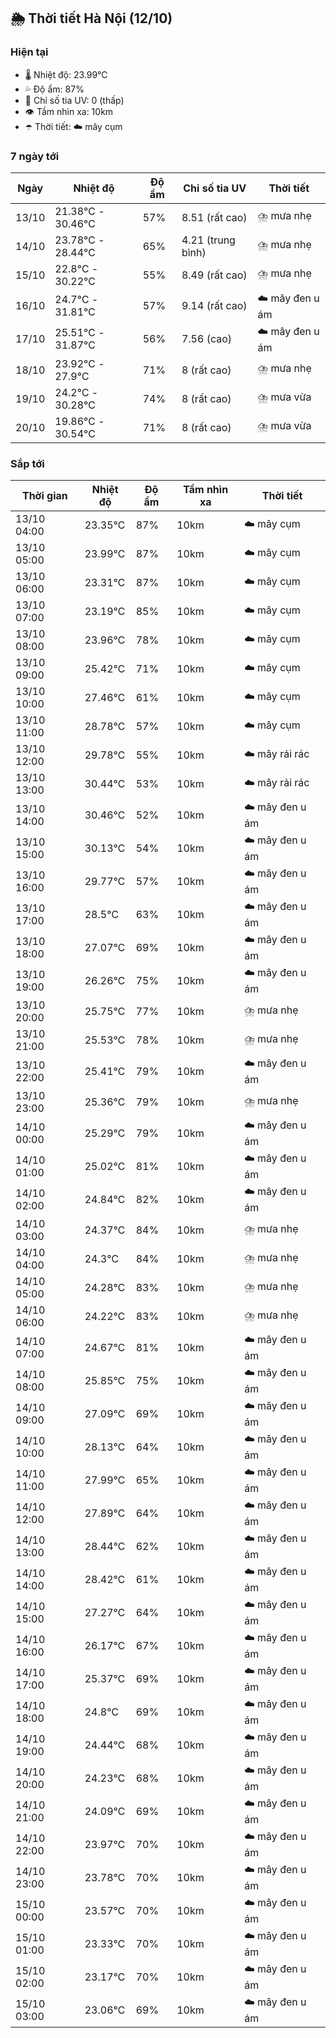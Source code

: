 ## 🌦️ Thời tiết Hà Nội (12/10)

### Hiện tại

- 🌡️ Nhiệt độ: 23.99℃
- 💦 Độ ẩm: 87%
- 🌟 Chỉ số tia UV: 0 (thấp)
- 👁️ Tầm nhìn xa: 10km
- ☂️ Thời tiết: ☁️ mây cụm

### 7 ngày tới

| Ngày | Nhiệt độ | Độ ẩm | Chỉ số tia UV | Thời tiết |
| --- | --- | --- | --- | --- |
| 13/10 | 21.38℃ - 30.46℃ | 57% | 8.51 (rất cao) | ⛈️ mưa nhẹ |
| 14/10 | 23.78℃ - 28.44℃ | 65% | 4.21 (trung bình) | ⛈️ mưa nhẹ |
| 15/10 | 22.8℃ - 30.22℃ | 55% | 8.49 (rất cao) | ⛈️ mưa nhẹ |
| 16/10 | 24.7℃ - 31.81℃ | 57% | 9.14 (rất cao) | ☁️ mây đen u ám |
| 17/10 | 25.51℃ - 31.87℃ | 56% | 7.56 (cao) | ☁️ mây đen u ám |
| 18/10 | 23.92℃ - 27.9℃ | 71% | 8 (rất cao) | ⛈️ mưa nhẹ |
| 19/10 | 24.2℃ - 30.28℃ | 74% | 8 (rất cao) | ⛈️ mưa vừa |
| 20/10 | 19.86℃ - 30.54℃ | 71% | 8 (rất cao) | ⛈️ mưa vừa |

### Sắp tới

| Thời gian | Nhiệt độ | Độ ẩm | Tầm nhìn xa | Thời tiết |
| --- | --- | --- | --- | --- |
| 13/10 04:00 | 23.35℃ | 87% | 10km | ☁️ mây cụm |
| 13/10 05:00 | 23.99℃ | 87% | 10km | ☁️ mây cụm |
| 13/10 06:00 | 23.31℃ | 87% | 10km | ☁️ mây cụm |
| 13/10 07:00 | 23.19℃ | 85% | 10km | ☁️ mây cụm |
| 13/10 08:00 | 23.96℃ | 78% | 10km | ☁️ mây cụm |
| 13/10 09:00 | 25.42℃ | 71% | 10km | ☁️ mây cụm |
| 13/10 10:00 | 27.46℃ | 61% | 10km | ☁️ mây cụm |
| 13/10 11:00 | 28.78℃ | 57% | 10km | ☁️ mây cụm |
| 13/10 12:00 | 29.78℃ | 55% | 10km | ☁️ mây rải rác |
| 13/10 13:00 | 30.44℃ | 53% | 10km | ☁️ mây rải rác |
| 13/10 14:00 | 30.46℃ | 52% | 10km | ☁️ mây đen u ám |
| 13/10 15:00 | 30.13℃ | 54% | 10km | ☁️ mây đen u ám |
| 13/10 16:00 | 29.77℃ | 57% | 10km | ☁️ mây đen u ám |
| 13/10 17:00 | 28.5℃ | 63% | 10km | ☁️ mây đen u ám |
| 13/10 18:00 | 27.07℃ | 69% | 10km | ☁️ mây đen u ám |
| 13/10 19:00 | 26.26℃ | 75% | 10km | ☁️ mây đen u ám |
| 13/10 20:00 | 25.75℃ | 77% | 10km | ⛈️ mưa nhẹ |
| 13/10 21:00 | 25.53℃ | 78% | 10km | ⛈️ mưa nhẹ |
| 13/10 22:00 | 25.41℃ | 79% | 10km | ☁️ mây đen u ám |
| 13/10 23:00 | 25.36℃ | 79% | 10km | ⛈️ mưa nhẹ |
| 14/10 00:00 | 25.29℃ | 79% | 10km | ☁️ mây đen u ám |
| 14/10 01:00 | 25.02℃ | 81% | 10km | ☁️ mây đen u ám |
| 14/10 02:00 | 24.84℃ | 82% | 10km | ☁️ mây đen u ám |
| 14/10 03:00 | 24.37℃ | 84% | 10km | ⛈️ mưa nhẹ |
| 14/10 04:00 | 24.3℃ | 84% | 10km | ⛈️ mưa nhẹ |
| 14/10 05:00 | 24.28℃ | 83% | 10km | ⛈️ mưa nhẹ |
| 14/10 06:00 | 24.22℃ | 83% | 10km | ⛈️ mưa nhẹ |
| 14/10 07:00 | 24.67℃ | 81% | 10km | ☁️ mây đen u ám |
| 14/10 08:00 | 25.85℃ | 75% | 10km | ☁️ mây đen u ám |
| 14/10 09:00 | 27.09℃ | 69% | 10km | ☁️ mây đen u ám |
| 14/10 10:00 | 28.13℃ | 64% | 10km | ☁️ mây đen u ám |
| 14/10 11:00 | 27.99℃ | 65% | 10km | ☁️ mây đen u ám |
| 14/10 12:00 | 27.89℃ | 64% | 10km | ☁️ mây đen u ám |
| 14/10 13:00 | 28.44℃ | 62% | 10km | ☁️ mây đen u ám |
| 14/10 14:00 | 28.42℃ | 61% | 10km | ☁️ mây đen u ám |
| 14/10 15:00 | 27.27℃ | 64% | 10km | ☁️ mây đen u ám |
| 14/10 16:00 | 26.17℃ | 67% | 10km | ☁️ mây đen u ám |
| 14/10 17:00 | 25.37℃ | 69% | 10km | ☁️ mây đen u ám |
| 14/10 18:00 | 24.8℃ | 69% | 10km | ☁️ mây đen u ám |
| 14/10 19:00 | 24.44℃ | 68% | 10km | ☁️ mây đen u ám |
| 14/10 20:00 | 24.23℃ | 68% | 10km | ☁️ mây đen u ám |
| 14/10 21:00 | 24.09℃ | 69% | 10km | ☁️ mây đen u ám |
| 14/10 22:00 | 23.97℃ | 70% | 10km | ☁️ mây đen u ám |
| 14/10 23:00 | 23.78℃ | 70% | 10km | ☁️ mây đen u ám |
| 15/10 00:00 | 23.57℃ | 70% | 10km | ☁️ mây đen u ám |
| 15/10 01:00 | 23.33℃ | 70% | 10km | ☁️ mây đen u ám |
| 15/10 02:00 | 23.17℃ | 70% | 10km | ☁️ mây đen u ám |
| 15/10 03:00 | 23.06℃ | 69% | 10km | ☁️ mây đen u ám |
